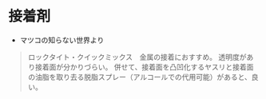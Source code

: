 # 接着剤

- マツコの知らない世界より
> ロックタイト・クイックミックス　金属の接着におすすめ。
> 透明度があり接着面が分かりづらい。
> 併せて、接着面を凸凹化するヤスリと接着面の油脂を取り去る脱脂スプレー（アルコールでの代用可能）があると、良い。
> 